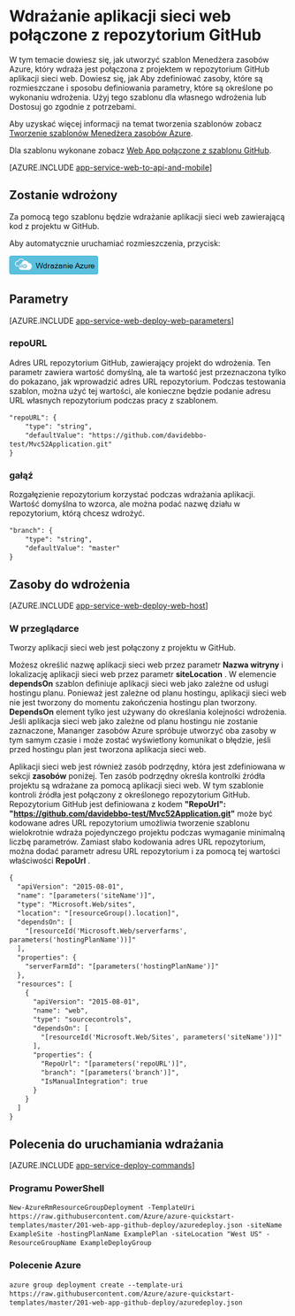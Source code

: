 <properties 
    pageTitle="Wdrażanie aplikacji sieci web połączonego z repozytorium GitHub" 
    description="Wdrażanie aplikacji sieci web, zawierający projekt z repozytorium GitHub przy użyciu szablonu Azure Menedżera zasobów." 
    services="app-service" 
    documentationCenter="" 
    authors="cephalin" 
    manager="wpickett" 
    editor=""/>

<tags 
    ms.service="app-service" 
    ms.workload="na" 
    ms.tgt_pltfrm="na" 
    ms.devlang="na" 
    ms.topic="article" 
    ms.date="04/27/2016" 
    ms.author="cephalin"/>

# <a name="deploy-a-web-app-linked-to-a-github-repository"></a>Wdrażanie aplikacji sieci web połączone z repozytorium GitHub

W tym temacie dowiesz się, jak utworzyć szablon Menedżera zasobów Azure, który wdraża jest połączona z projektem w repozytorium GitHub aplikacji sieci web. Dowiesz się, jak Aby zdefiniować zasoby, które są rozmieszczane i sposobu definiowania parametry, które są określone po wykonaniu wdrożenia. Użyj tego szablonu dla własnego wdrożenia lub Dostosuj go zgodnie z potrzebami.

Aby uzyskać więcej informacji na temat tworzenia szablonów zobacz [Tworzenie szablonów Menedżera zasobów Azure](../resource-group-authoring-templates.md).

Dla szablonu wykonane zobacz [Web App połączone z szablonu GitHub](https://github.com/Azure/azure-quickstart-templates/blob/master/201-web-app-github-deploy/azuredeploy.json).

[AZURE.INCLUDE [app-service-web-to-api-and-mobile](../../includes/app-service-web-to-api-and-mobile.md)] 

## <a name="what-you-will-deploy"></a>Zostanie wdrożony

Za pomocą tego szablonu będzie wdrażanie aplikacji sieci web zawierającą kod z projektu w GitHub.

Aby automatycznie uruchamiać rozmieszczenia, przycisk:

[![Wdrażanie Azure](./media/app-service-web-arm-from-github-provision/deploybutton.png)](https://portal.azure.com/#create/Microsoft.Template/uri/https%3A%2F%2Fraw.githubusercontent.com%2FAzure%2Fazure-quickstart-templates%2Fmaster%2F201-web-app-github-deploy%2Fazuredeploy.json)

## <a name="parameters"></a>Parametry

[AZURE.INCLUDE [app-service-web-deploy-web-parameters](../../includes/app-service-web-deploy-web-parameters.md)]

### <a name="repourl"></a>repoURL

Adres URL repozytorium GitHub, zawierający projekt do wdrożenia. Ten parametr zawiera wartość domyślną, ale ta wartość jest przeznaczona tylko do pokazano, jak wprowadzić adres URL repozytorium. Podczas testowania szablon, można użyć tej wartości, ale konieczne będzie podanie adresu URL własnych repozytorium podczas pracy z szablonem.

    "repoURL": {
        "type": "string",
        "defaultValue": "https://github.com/davidebbo-test/Mvc52Application.git"
    }

### <a name="branch"></a>gałąź

Rozgałęzienie repozytorium korzystać podczas wdrażania aplikacji. Wartość domyślna to wzorca, ale można podać nazwę działu w repozytorium, którą chcesz wdrożyć.

    "branch": {
        "type": "string",
        "defaultValue": "master"
    }
    
## <a name="resources-to-deploy"></a>Zasoby do wdrożenia

[AZURE.INCLUDE [app-service-web-deploy-web-host](../../includes/app-service-web-deploy-web-host.md)]

### <a name="web-app"></a>W przeglądarce

Tworzy aplikacji sieci web jest połączony z projektu w GitHub. 

Możesz określić nazwę aplikacji sieci web przez parametr **Nazwa witryny** i lokalizację aplikacji sieci web przez parametr **siteLocation** . W elemencie **dependsOn** szablon definiuje aplikacji sieci web jako zależne od usługi hostingu planu. Ponieważ jest zależne od planu hostingu, aplikacji sieci web nie jest tworzony do momentu zakończenia hostingu plan tworzony. **DependsOn** element tylko jest używany do określania kolejności wdrożenia. Jeśli aplikacja sieci web jako zależne od planu hostingu nie zostanie zaznaczone, Mananger zasobów Azure spróbuje utworzyć oba zasoby w tym samym czasie i może zostać wyświetlony komunikat o błędzie, jeśli przed hostingu plan jest tworzona aplikacja sieci web.

Aplikacji sieci web jest również zasób podrzędny, która jest zdefiniowana w sekcji **zasobów** poniżej. Ten zasób podrzędny określa kontrolki źródła projektu są wdrażane za pomocą aplikacji sieci web. W tym szablonie kontroli źródła jest połączony z określonego repozytorium GitHub. Repozytorium GitHub jest definiowana z kodem **"RepoUrl": "https://github.com/davidebbo-test/Mvc52Application.git"** może być kodowane adres URL repozytorium umożliwia tworzenie szablonu wielokrotnie wdraża pojedynczego projektu podczas wymaganie minimalną liczbę parametrów.
Zamiast słabo kodowania adres URL repozytorium, można dodać parametr adresu URL repozytorium i za pomocą tej wartości właściwości **RepoUrl** .

    {
      "apiVersion": "2015-08-01",
      "name": "[parameters('siteName')]",
      "type": "Microsoft.Web/sites",
      "location": "[resourceGroup().location]",
      "dependsOn": [
        "[resourceId('Microsoft.Web/serverfarms', parameters('hostingPlanName'))]"
      ],
      "properties": {
        "serverFarmId": "[parameters('hostingPlanName')]"
      },
      "resources": [
        {
          "apiVersion": "2015-08-01",
          "name": "web",
          "type": "sourcecontrols",
          "dependsOn": [
            "[resourceId('Microsoft.Web/Sites', parameters('siteName'))]"
          ],
          "properties": {
            "RepoUrl": "[parameters('repoURL')]",
            "branch": "[parameters('branch')]",
            "IsManualIntegration": true
          }
        }
      ]
    }

## <a name="commands-to-run-deployment"></a>Polecenia do uruchamiania wdrażania

[AZURE.INCLUDE [app-service-deploy-commands](../../includes/app-service-deploy-commands.md)]

### <a name="powershell"></a>Programu PowerShell

    New-AzureRmResourceGroupDeployment -TemplateUri https://raw.githubusercontent.com/Azure/azure-quickstart-templates/master/201-web-app-github-deploy/azuredeploy.json -siteName ExampleSite -hostingPlanName ExamplePlan -siteLocation "West US" -ResourceGroupName ExampleDeployGroup

### <a name="azure-cli"></a>Polecenie Azure

    azure group deployment create --template-uri https://raw.githubusercontent.com/Azure/azure-quickstart-templates/master/201-web-app-github-deploy/azuredeploy.json


 
